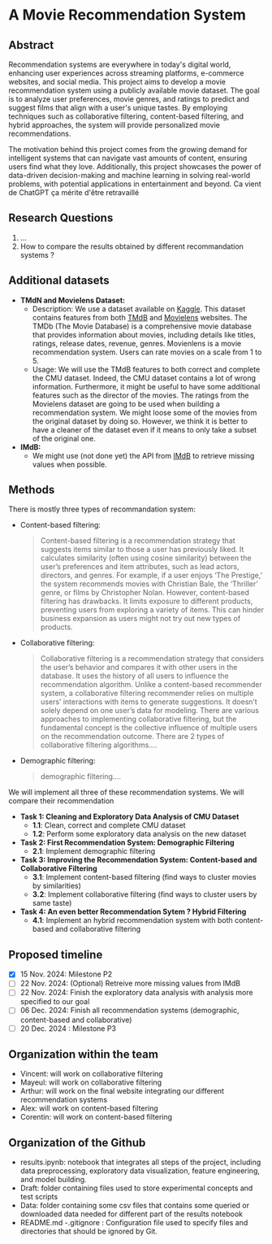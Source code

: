 # A Movie Recommendation System
## Abstract
Recommendation systems are everywhere in today's digital world, enhancing user experiences across streaming platforms, e-commerce websites, and social media. This project aims to develop a movie recommendation system using a publicly available movie dataset. The goal is to analyze user preferences, movie genres, and ratings to predict and suggest films that align with a user's unique tastes. By employing techniques such as collaborative filtering, content-based filtering, and hybrid approaches, the system will provide personalized movie recommendations.

The motivation behind this project comes from the growing demand for intelligent systems that can navigate vast amounts of content, ensuring users find what they love. Additionally, this project showcases the power of data-driven decision-making and machine learning in solving real-world problems, with potential applications in entertainment and beyond.
Ca vient de ChatGPT ça mérite d'être retravaillé
## Research Questions
1. ...
2. How to compare the results obtained by different recommandation systems ?
   
## Additional datasets
- __TMdN and Movielens Dataset:__
   - Description: We use a dataset available on [Kaggle](https://www.kaggle.com/datasets/rounakbanik/the-movies-dataset). This dataset contains features from both [TMdB](https://www.themoviedb.org/) and [Movielens](https://grouplens.org/datasets/movielens/) websites. The TMDb (The Movie Database) is a comprehensive movie database that provides information about movies, including details like titles, ratings, release dates, revenue, genres. Movienlens is a movie recommendation system. Users can rate movies on a scale from 1 to 5.
   - Usage: We will use the TMdB features to both correct and complete the CMU dataset. Indeed, the CMU dataset contains a lot of wrong information. Furthermore, it might be useful to have some additional features such as the director of the movies. The ratings from the Movielens dataset are going to be used when building a recommendation system. We might loose some of the movies from the original dataset by doing so. However, we think it is better to have a cleaner of the dataset even if it means to only take a subset of the original one.
- __IMdB:__
   - We might use (not done yet) the API from [IMdB](https://www.imdb.com/) to retrieve missing values when possible.
  
## Methods
There is mostly three types of recommandation system: 
- Content-based filtering:
  > Content-based filtering is a recommendation strategy that suggests items similar to those a user has previously liked. It calculates similarity (often using cosine similarity) between the user’s preferences and item attributes, such as lead actors, directors, and genres. For example, if a user enjoys ‘The Prestige,’ the system recommends movies with Christian Bale, the ‘Thriller’ genre, or films by Christopher Nolan. However, content-based filtering has drawbacks. It limits exposure to different products, preventing users from exploring a variety of items. This can hinder business expansion as users might not try out new types of products.

- Collaborative filtering:

  > Collaborative filtering is a recommendation strategy that considers the user’s behavior and compares it with other users in the database. It uses the history of all users to influence the recommendation algorithm. Unlike a content-based recommender system, a collaborative filtering recommender relies on multiple users’ interactions with items to generate suggestions. It doesn’t solely depend on one user’s data for modeling. There are various approaches to implementing collaborative filtering, but the fundamental concept is the collective influence of multiple users on the recommendation outcome. There are 2 types of collaborative filtering algorithms....

- Demographic filtering:

  > demographic filtering....

We will implement all three of these recommendation systems. We will compare their recommendation 


- __Task 1: Cleaning and Exploratory Data Analysis of CMU Dataset__
   - __1.1__: Clean, correct and complete CMU dataset 
   - __1.2__: Perform some exploratory data analysis on the new dataset
- __Task 2: First Recommendation System: Demographic Filtering__
   - __2.1__: Implement demographic filtering
- __Task 3: Improving the Recommendation System: Content-based and Collaborative Filtering__      
   - __3.1__: Implement content-based filtering (find ways to cluster movies by similarities)         
   - __3.2__: Implement collaborative filtering (find ways to cluster users by same taste)  
- __Task 4: An even better Recommendation Sytem ? Hybrid Filtering__
   - __4.1__: Implement an hybrid recommendation system with both content-based and collaborative filtering
     
## Proposed timeline 
- [x] 15 Nov. 2024: Milestone P2
- [ ] 22 Nov. 2024: (Optional) Retreive more missing values from IMdB
- [ ] 22 Nov. 2024: Finish the exploratory data analysis with analysis more specified to our goal
- [ ] 06 Dec. 2024: Finish all recommendation systems (demographic, content-based and collaborative)
- [ ] 20 Dec. 2024 : Milestone P3
## Organization within the team
- Vincent: will work on collaborative filtering
- Mayeul: will work on collaborative filtering
- Arthur: will work on the final website integrating our different recommendation systems 
- Alex: will work on content-based filtering
- Corentin: will work on content-based filtering
## Organization of the Github
- results.ipynb: notebook that integrates all steps of the project, including data preprocessing, exploratory data visualization, feature engineering, and model building.
- Draft: folder containing files used to store experimental concepts and test scripts
- Data: folder containing some csv files that contains some queried or downloaded data needed for different part of the results notebook
- README.md
-.gitignore : Configuration file used to specify files and directories that should be ignored by Git. 

